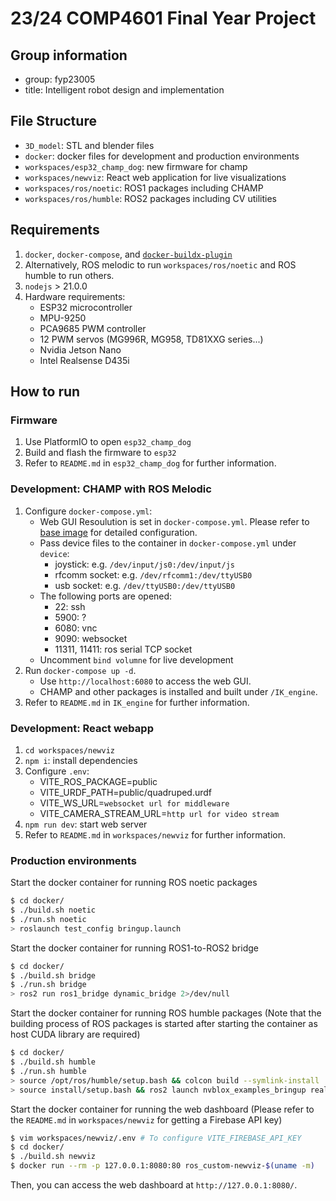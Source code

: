 # 23/24 COMP4601 Final Year Project

## Group information

- group: fyp23005
- title: Intelligent robot design and implementation

## File Structure

- `3D_model`: STL and blender files
- `docker`: docker files for development and production environments
- `workspaces/esp32_champ_dog`: new firmware for champ
- `workspaces/newviz`: React web application for live visualizations
- `workspaces/ros/noetic`: ROS1 packages including CHAMP
- `workspaces/ros/humble`: ROS2 packages including CV utilities

## Requirements

1. `docker`, `docker-compose`, and [`docker-buildx-plugin`](https://github.com/docker/buildx)
2. Alternatively, ROS melodic to run `workspaces/ros/noetic` and ROS humble to run others.
3. `nodejs` > 21.0.0
4. Hardware requirements:
   - ESP32 microcontroller
   - MPU-9250
   - PCA9685 PWM controller
   - 12 PWM servos (MG996R, MG958, TD81XXG series...)
   - Nvidia Jetson Nano
   - Intel Realsense D435i

## How to run

### Firmware

1. Use PlatformIO to open `esp32_champ_dog`
2. Build and flash the firmware to `esp32`
3. Refer to `README.md` in `esp32_champ_dog` for further information.

### Development: CHAMP with ROS Melodic

1. Configure `docker-compose.yml`:
   - Web GUI Resoulution is set in `docker-compose.yml`. Please refer to [base image](https://hub.docker.com/r/dorowu/ubuntu-desktop-lxde-vnc/) for detailed configuration.
   - Pass device files to the container in `docker-compose.yml` under `device`:
     - joystick: e.g. `/dev/input/js0:/dev/input/js`
     - rfcomm socket: e.g. `/dev/rfcomm1:/dev/ttyUSB0`
     - usb socket: e.g. `/dev/ttyUSB0:/dev/ttyUSB0`
   - The following ports are opened:
     - 22: ssh
     - 5900: ?
     - 6080: vnc
     - 9090: websocket
     - 11311, 11411: ros serial TCP socket
   - Uncomment `bind volumne` for live development
2. Run `docker-compose up -d`.
   - Use `http://localhost:6080` to access the web GUI.
   - CHAMP and other packages is installed and built under `/IK_engine`.
3. Refer to `README.md` in `IK_engine` for further information.

### Development: React webapp

1. `cd workspaces/newviz`
2. `npm i`: install dependencies
3. Configure `.env`:
   - VITE_ROS_PACKAGE=public
   - VITE_URDF_PATH=public/quadruped.urdf
   - VITE_WS_URL=`websocket url for middleware`
   - VITE_CAMERA_STREAM_URL=`http url for video stream`
4. `npm run dev`: start web server
5. Refer to `README.md` in `workspaces/newviz` for further information.

### Production environments

Start the docker container for running ROS noetic packages

```bash
$ cd docker/
$ ./build.sh noetic
$ ./run.sh noetic
> roslaunch test_config bringup.launch
```

Start the docker container for running ROS1-to-ROS2 bridge

```bash
$ cd docker/
$ ./build.sh bridge
$ ./run.sh bridge
> ros2 run ros1_bridge dynamic_bridge 2>/dev/null
```

Start the docker container for running ROS humble packages (Note that the building process of ROS packages is started after starting the container as host CUDA library are required)

```bash
$ cd docker/
$ ./build.sh humble
$ ./run.sh humble
> source /opt/ros/humble/setup.bash && colcon build --symlink-install
> source install/setup.bash && ros2 launch nvblox_examples_bringup realsense_nav2_example.launch.py
```

Start the docker container for running the web dashboard (Please refer to the `README.md` in `workspaces/newviz` for getting a Firebase API key)

```bash
$ vim workspaces/newviz/.env # To configure VITE_FIREBASE_API_KEY
$ cd docker/
$ ./build.sh newviz
$ docker run --rm -p 127.0.0.1:8080:80 ros_custom-newviz-$(uname -m)
```

Then, you can access the web dashboard at `http://127.0.0.1:8080/`.
